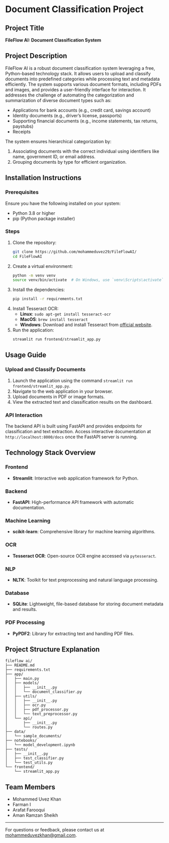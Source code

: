 # Document Classification Project

## Project Title
**FileFlow AI: Document Classification System**

## Project Description
FileFlow AI is a robust document classification system leveraging a free, Python-based technology stack. It allows users to upload and classify documents into predefined categories while processing text and metadata efficiently. The system supports various document formats, including PDFs and images, and provides a user-friendly interface for interaction. It addresses the challenge of automating the categorization and summarization of diverse document types such as:
- Applications for bank accounts (e.g., credit card, savings account)
- Identity documents (e.g., driver’s license, passports)
- Supporting financial documents (e.g., income statements, tax returns, paystubs)
- Receipts

The system ensures hierarchical categorization by:
1. Associating documents with the correct individual using identifiers like name, government ID, or email address.
2. Grouping documents by type for efficient organization.

## Installation Instructions

### Prerequisites
Ensure you have the following installed on your system:
- Python 3.8 or higher
- pip (Python package installer)

### Steps
1. Clone the repository:
   ```bash
   git clone https://github.com/mohammeduvez29/FileFlowAI/
   cd FileFlowAI
   ```
2. Create a virtual environment:
   ```bash
   python -m venv venv
   source venv/bin/activate  # On Windows, use `venv\Scripts\activate`
   ```
3. Install the dependencies:
   ```bash
   pip install -r requirements.txt
   ```
4. Install Tesseract OCR:
   - **Linux**: `sudo apt-get install tesseract-ocr`
   - **MacOS**: `brew install tesseract`
   - **Windows**: Download and install Tesseract from [official website](https://github.com/tesseract-ocr/tesseract).
5. Run the application:
   ```bash
   streamlit run frontend/streamlit_app.py
   ```

## Usage Guide

### Upload and Classify Documents
1. Launch the application using the command `streamlit run frontend/streamlit_app.py`.
2. Navigate to the web application in your browser.
3. Upload documents in PDF or image formats.
4. View the extracted text and classification results on the dashboard.

### API Interaction
The backend API is built using FastAPI and provides endpoints for classification and text extraction. Access interactive documentation at `http://localhost:8000/docs` once the FastAPI server is running.

## Technology Stack Overview

### Frontend
- **Streamlit**: Interactive web application framework for Python.

### Backend
- **FastAPI**: High-performance API framework with automatic documentation.

### Machine Learning
- **scikit-learn**: Comprehensive library for machine learning algorithms.

### OCR
- **Tesseract OCR**: Open-source OCR engine accessed via `pytesseract`.

### NLP
- **NLTK**: Toolkit for text preprocessing and natural language processing.

### Database
- **SQLite**: Lightweight, file-based database for storing document metadata and results.

### PDF Processing
- **PyPDF2**: Library for extracting text and handling PDF files.

## Project Structure Explanation
```
fileflow ai/
├── README.md
├── requirements.txt
├── app/
│   ├── main.py
│   ├── models/
│   │   ├── __init__.py
│   │   └── document_classifier.py
│   ├── utils/
│   │   ├── __init__.py
│   │   ├── ocr.py
│   │   ├── pdf_processor.py
│   │   └── text_preprocessor.py
│   └── api/
│       ├── __init__.py
│       └── routes.py
├── data/
│   └── sample_documents/
├── notebooks/
│   └── model_development.ipynb
├── tests/
│   ├── __init__.py
│   ├── test_classifier.py
│   └── test_utils.py
└── frontend/
    └── streamlit_app.py
```

## Team Members
- Mohammed Uvez Khan
- Farman I
- Arafat Farooqui
- Aman Ramzan Sheikh

---
For questions or feedback, please contact us at mohammeduvezkhan@gmail.com.

